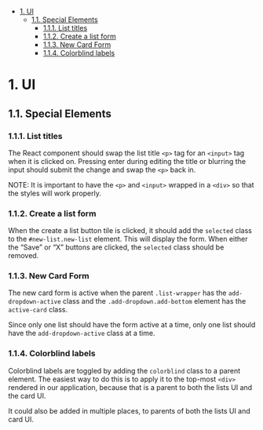 <!-- TOC -->

- [1. UI](#1-ui)
    - [1.1. Special Elements](#11-special-elements)
        - [1.1.1. List titles](#111-list-titles)
        - [1.1.2. Create a list form](#112-create-a-list-form)
        - [1.1.3. New Card Form](#113-new-card-form)
        - [1.1.4. Colorblind labels](#114-colorblind-labels)

<!-- /TOC -->

# 1. UI

## 1.1. Special Elements


### 1.1.1. List titles
The React component should swap the list title `<p>` tag for an `<input>` tag when it is clicked on. Pressing enter during editing the title or blurring the input should submit the change and swap the `<p>` back in.

NOTE: It is important to have the `<p>` and `<input>` wrapped in a `<div>` so that the styles will work properly.


### 1.1.2. Create a list form
When the create a list button tile is clicked, it should add the `selected` class to the `#new-list.new-list` element. This will display the form. When either the “Save” or “X” buttons are clicked, the `selected` class should be removed.


### 1.1.3. New Card Form
The new card form is active when the parent `.list-wrapper` has the `add-dropdown-active` class and the `.add-dropdown.add-bottom` element has the `active-card` class.

Since only one list should have the form active at a time, only one list should  have the `add-dropdown-active` class at a time.

### 1.1.4. Colorblind labels

Colorblind labels are toggled by adding the `colorblind` class to a parent element. The easiest way to do this is to apply it to the top-most `<div>` rendered in our application, because that is a parent to both the lists UI and the card UI.

It could also be added in multiple places, to parents of both the lists UI and card UI.
